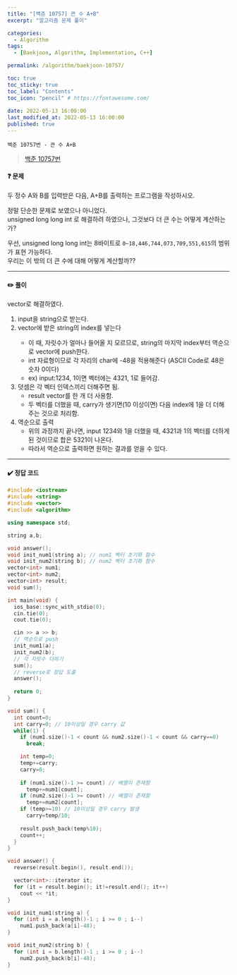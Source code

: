 ```yaml
---
title: "[백준 10757] 큰 수 A+B"
excerpt: "알고리즘 문제 풀이"

categories:
  - Algorithm
tags:
  - [Baekjoon, Algorithm, Implementation, C++]

permalink: /algorithm/baekjoon-10757/

toc: true
toc_sticky: true
toc_label: "Contents"
toc_icon: "pencil" # https://fontawesome.com/
 
date: 2022-05-13 16:00:00
last_modified_at: 2022-05-13 16:00:00
published: true
---
```


`백준 10757번 - 큰 수 A+B`  

> [백준 10757번](https://www.acmicpc.net/problem/10757)  

#### ❓ 문제

두 정수 A와 B를 입력받은 다음, A+B를 출력하는 프로그램을 작성하시오.  

정말 단순한 문제로 보였으나 아니었다.  
unsigned long long int 로 해결하려 하였으나, 그것보다 더 큰 수는 어떻게 계산하는가?  

우선, unsigned long long int는 8바이트로 `0~18,446,744,073,709,551,615`의 범위가 표현 가능하다.  
우리는 이 밖의 더 큰 수에 대해 어떻게 계산할까??  

---

#### ✏️ 풀이

vector로 해결하였다.  

1. input을 string으로 받는다.  
1. vector<int>에 받은 string의 index를 넣는다  
	- 이 때, 자릿수가 얼마나 들어올 지 모르므로, string의 마지막 index부터 역순으로 vector<int>에 push한다.  
	- int 자료형이므로 각 자리의 char에 -48을 적용해준다 (ASCII Code로 48은 숫자 0이다)  
	- ex) input:1234, 1이면 벡터에는 4321, 1로 들어감.  
1. 덧셈은 각 벡터 인덱스끼리 더해주면 됨.  
	- result<int> vector를 한 개 더 사용함.  
	- 두 벡터를 더했을 때, carry가 생기면(10 이상이면) 다음 index에 1을 더 더해주는 것으로 처리함.  
1. 역순으로 출력
	- 위의 과정까지 끝나면, input 1234와 1을 더했을 때, 4321과 1의 벡터를 더하게 된 것이므로 합은 5321이 나온다.  
	- 따라서 역순으로 출력하면 원하는 결과를 얻을 수 있다.  

---

#### ✔️ 정답 코드

```cpp
#include <iostream>
#include <string>
#include <vector>
#include <algorithm>

using namespace std;

string a,b;

void answer();
void init_num1(string a); // num1 벡터 초기화 함수
void init_num2(string b); // num2 벡터 초기화 함수
vector<int> num1;
vector<int> num2;
vector<int> result;
void sum();

int main(void) {
  ios_base::sync_with_stdio(0);
  cin.tie(0);
  cout.tie(0);

  cin >> a >> b;
  // 역순으로 push
  init_num1(a);
  init_num2(b);
  // 각 자릿수 더하기
  sum();
  // reverse로 정답 도출
  answer();
  
  return 0;
}

void sum() {
  int count=0;
  int carry=0; // 10이상일 경우 carry 값
  while(1) {
    if (num1.size()-1 < count && num2.size()-1 < count && carry==0)
      break;

    int temp=0;
    temp+=carry;
    carry=0;
    
    if (num1.size()-1 >= count) // 배열이 존재함
      temp+=num1[count];
    if (num2.size()-1 >= count) // 배열이 존재함
      temp+=num2[count];
    if (temp>=10) // 10이상일 경우 carry 발생
      carry=temp/10;
    
    result.push_back(temp%10);
    count++;
  }
}

void answer() {  
  reverse(result.begin(), result.end());

  vector<int>::iterator it;
  for (it = result.begin(); it!=result.end(); it++)
    cout << *it;
}

void init_num1(string a) {
  for (int i = a.length()-1 ; i >= 0 ; i--)
    num1.push_back(a[i]-48);
}

void init_num2(string b) {
  for (int i = b.length()-1 ; i >= 0 ; i--)
    num2.push_back(b[i]-48);
}
```